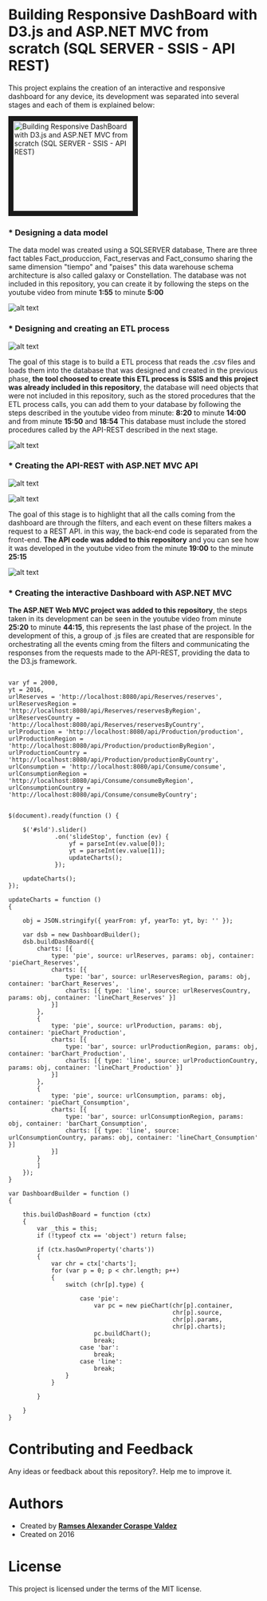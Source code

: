 # Building Responsive DashBoard with D3.js and ASP.NET MVC from scratch (SQL SERVER - SSIS - API REST)
This project explains the creation of an interactive and responsive dashboard for any device, its development was separated into several stages and each of them is explained below:

<a href="https://youtu.be/z0aLLAW52oA" target="_blank"><img src="https://wittline.github.io/D3JS-Dashboard/images/miniatura.PNG" 
alt="Building Responsive DashBoard with D3.js and ASP.NET MVC from scratch (SQL SERVER - SSIS - API REST)" width="240" height="180" border="10" /></a>

### * **Designing a data model**
The data model was created using a SQLSERVER database, There are three fact tables Fact_produccion, Fact_reservas and Fact_consumo sharing the same dimension "tiempo" and "paises" this data warehouse schema architecture is also called galaxy or Constellation. The database was not included in this repository, you can create it by following the steps on the youtube video from minute **1:55** to minute **5:00**

![alt text](https://wittline.github.io/D3JS-Dashboard/images/dwh.PNG)

### * **Designing and creating an ETL process**

![alt text](https://wittline.github.io/D3JS-Dashboard/images/ETL.PNG)

The goal of this stage is to build a ETL process that reads the .csv files and loads them into the database that was designed and created in the previous phase, **the tool choosed to create this ETL process is SSIS and this project was already included in this repository**, the database will need objects that were not included in this repository, such as the stored procedures that the ETL process calls, you can add them to your database by following the steps described in the youtube video from minute: **8:20** to minute **14:00** and from minute **15:50** and **18:54** This database must include the stored procedures called by the API-REST described in the next stage.

![alt text](https://wittline.github.io/D3JS-Dashboard/images/sp.PNG)

### * **Creating the API-REST with ASP.NET MVC API**

![alt text](https://wittline.github.io/D3JS-Dashboard/images/com.PNG)

![alt text](https://wittline.github.io/D3JS-Dashboard/images/mvc.PNG)


The goal of this stage is to highlight that all the calls coming from the dashboard are through the filters, and each event on these filters makes a request to a REST API. in this way, the back-end code is separated from the front-end. **The API code was added to this repository** and you can see how it was developed in the youtube video from the minute **19:00** to the minute **25:15**

![alt text](https://wittline.github.io/D3JS-Dashboard/images/apis.PNG)

### * **Creating the interactive Dashboard with ASP.NET MVC**

**The ASP.NET Web MVC project was added to this repository**, the steps taken in its development can be seen in the youtube video from minute **25:20** to minute **44:15**, this represents the last phase of the project. In the development of this, a group of .js files are created that are responsible for orchestrating all the events cming from the filters and communicating the responses from the requests made to the API-REST, providing the data to the D3.js framework.

```

var yf = 2000,
yt = 2016,
urlReserves = 'http://localhost:8080/api/Reserves/reserves',
urlReservesRegion = 'http://localhost:8080/api/Reserves/reservesByRegion',
urlReservesCountry = 'http://localhost:8080/api/Reserves/reservesByCountry',
urlProduction = 'http://localhost:8080/api/Production/production',
urlProductionRegion = 'http://localhost:8080/api/Production/productionByRegion',
urlProductionCountry = 'http://localhost:8080/api/Production/productionByCountry',
urlConsumption = 'http://localhost:8080/api/Consume/consume',
urlConsumptionRegion = 'http://localhost:8080/api/Consume/consumeByRegion',
urlConsumptionCountry = 'http://localhost:8080/api/Consume/consumeByCountry';


$(document).ready(function () {

    $('#sld').slider()
             .on('slideStop', function (ev) {
                 yf = parseInt(ev.value[0]);
                 yt = parseInt(ev.value[1]);
                 updateCharts();
             });

    updateCharts();
});

updateCharts = function ()
{

    obj = JSON.stringify({ yearFrom: yf, yearTo: yt, by: '' });

    var dsb = new DashboardBuilder();
    dsb.buildDashBoard({
        charts: [{
            type: 'pie', source: urlReserves, params: obj, container: 'pieChart_Reserves',
            charts: [{
                type: 'bar', source: urlReservesRegion, params: obj, container: 'barChart_Reserves',
                charts: [{ type: 'line', source: urlReservesCountry, params: obj, container: 'lineChart_Reserves' }]
            }]
        },
        {
            type: 'pie', source: urlProduction, params: obj, container: 'pieChart_Production',
            charts: [{
                type: 'bar', source: urlProductionRegion, params: obj, container: 'barChart_Production',
                charts: [{ type: 'line', source: urlProductionCountry, params: obj, container: 'lineChart_Production' }]
            }]
        },
        {
            type: 'pie', source: urlConsumption, params: obj, container: 'pieChart_Consumption',
            charts: [{
                type: 'bar', source: urlConsumptionRegion, params: obj, container: 'barChart_Consumption',
                charts: [{ type: 'line', source: urlConsumptionCountry, params: obj, container: 'lineChart_Consumption' }]
            }]
        }
        ]
    });
}

```

```
var DashboardBuilder = function ()
{
  
    this.buildDashBoard = function (ctx)
    {       
        var _this = this;
        if (!typeof ctx == 'object') return false;

        if (ctx.hasOwnProperty('charts'))
        {
            var chr = ctx['charts'];
            for (var p = 0; p < chr.length; p++)
            {
                switch (chr[p].type) {
                     
                    case 'pie':
                        var pc = new pieChart(chr[p].container,
                                              chr[p].source,
                                              chr[p].params,
                                              chr[p].charts);
                        pc.buildChart();
                        break;
                    case 'bar':
                        break;
                    case 'line':
                        break;
                }
            }

        }

    }
}

```

# Contributing and Feedback
Any ideas or feedback about this repository?. Help me to improve it.

# Authors
- Created by <a href="https://www.linkedin.com/in/ramsescoraspe"><strong>Ramses Alexander Coraspe Valdez</strong></a>
- Created on 2016

# License
This project is licensed under the terms of the MIT license.

